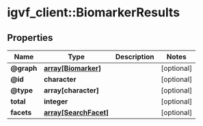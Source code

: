 # igvf_client::BiomarkerResults


## Properties
Name | Type | Description | Notes
------------ | ------------- | ------------- | -------------
**@graph** | [**array[Biomarker]**](Biomarker.md) |  | [optional] 
**@id** | **character** |  | [optional] 
**@type** | **array[character]** |  | [optional] 
**total** | **integer** |  | [optional] 
**facets** | [**array[SearchFacet]**](SearchFacet.md) |  | [optional] 


